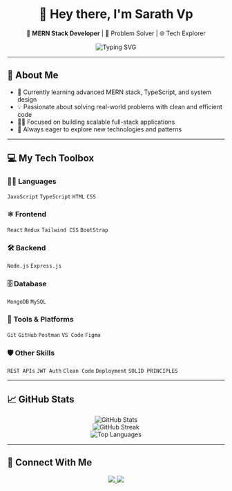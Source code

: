 <h1 align="center">👋 Hey there, I'm Sarath Vp</h1>
<p align="center">
  🚀 <strong>MERN Stack Developer</strong> | 🧠 Problem Solver | 🌐 Tech Explorer
</p>

<p align="center">
  <img src="https://readme-typing-svg.demolab.com?font=Fira+Code&size=22&pause=1000&color=00ADB5&center=true&vCenter=true&width=1000&lines=Consistency+is+what+transforms+average+into+excellence." alt="Typing SVG" />
</p>



---

## 🧠 About Me

- 🔭 Currently learning advanced MERN stack, TypeScript, and system design  
- 💡 Passionate about solving real-world problems with clean and efficient code  
- 🧑‍💻 Focused on building scalable full-stack applications  
- 🧩 Always eager to explore new technologies and patterns  

---

## 💻 My Tech Toolbox

### 🧑‍💻 Languages  
`JavaScript` `TypeScript` `HTML` `CSS`

### ⚛️ Frontend  
`React` `Redux` `Tailwind CSS` `BootStrap`

### 🛠️ Backend  
`Node.js` `Express.js`

### 🗄️ Database  
`MongoDB` `MySQL`

### 🧰 Tools & Platforms  
`Git` `GitHub` `Postman` `VS Code` `Figma`

### 🛡️ Other Skills  
`REST APIs` `JWT Auth` `Clean Code` `Deployment` `SOLID PRINCIPLES`

---

## 📈 GitHub Stats

<p align="center">
  <img src="https://github-readme-stats.vercel.app/api?username=sarath2308&show_icons=true&theme=tokyonight" alt="GitHub Stats" />
  <br />
  <img src="https://streak-stats.demolab.com/?user=sarath2308&theme=tokyonight" alt="GitHub Streak" />
  <br />
  <img src="https://github-readme-stats.vercel.app/api/top-langs/?username=sarath2308&layout=compact&theme=tokyonight" alt="Top Languages" />
</p>

---

## 🔗 Connect With Me

<p align="center">
  <a href="https://linkedin.com/in/sarath-v-p-3348a7336">
    <img src="https://img.shields.io/badge/-LinkedIn-0077B5?logo=linkedin&style=flat-square" />
  </a>
  <a href="mailto:sarathvp1546@gmail.com">
    <img src="https://img.shields.io/badge/-Gmail-D14836?logo=gmail&style=flat-square" />
  </a>
</p>

